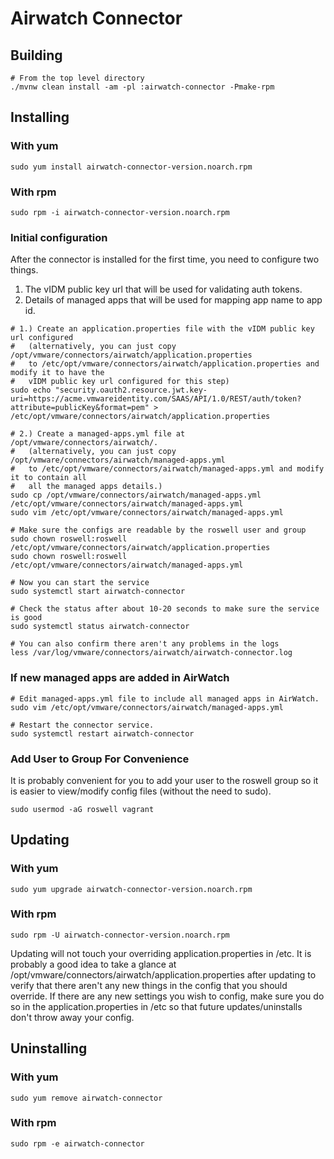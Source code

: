 # Airwatch Connector

## Building

```shell
# From the top level directory
./mvnw clean install -am -pl :airwatch-connector -Pmake-rpm
```

## Installing

### With yum

```shell
sudo yum install airwatch-connector-version.noarch.rpm
```

### With rpm

```shell
sudo rpm -i airwatch-connector-version.noarch.rpm
```

### Initial configuration

After the connector is installed for the first time, you need to configure two things. 
1. The vIDM public key url that will be used for validating auth tokens.
2. Details of managed apps that will be used for mapping app name to app id.


```shell
# 1.) Create an application.properties file with the vIDM public key url configured
#   (alternatively, you can just copy /opt/vmware/connectors/airwatch/application.properties
#   to /etc/opt/vmware/connectors/airwatch/application.properties and modify it to have the
#   vIDM public key url configured for this step)
sudo echo "security.oauth2.resource.jwt.key-uri=https://acme.vmwareidentity.com/SAAS/API/1.0/REST/auth/token?attribute=publicKey&format=pem" > /etc/opt/vmware/connectors/airwatch/application.properties

# 2.) Create a managed-apps.yml file at /opt/vmware/connectors/airwatch/.
#   (alternatively, you can just copy /opt/vmware/connectors/airwatch/managed-apps.yml
#   to /etc/opt/vmware/connectors/airwatch/managed-apps.yml and modify it to contain all
#   all the managed apps details.)
sudo cp /opt/vmware/connectors/airwatch/managed-apps.yml /etc/opt/vmware/connectors/airwatch/managed-apps.yml
sudo vim /etc/opt/vmware/connectors/airwatch/managed-apps.yml

# Make sure the configs are readable by the roswell user and group
sudo chown roswell:roswell /etc/opt/vmware/connectors/airwatch/application.properties
sudo chown roswell:roswell /etc/opt/vmware/connectors/airwatch/managed-apps.yml

# Now you can start the service
sudo systemctl start airwatch-connector

# Check the status after about 10-20 seconds to make sure the service is good
sudo systemctl status airwatch-connector

# You can also confirm there aren't any problems in the logs
less /var/log/vmware/connectors/airwatch/airwatch-connector.log
```

### If new managed apps are added in AirWatch

```shell
# Edit managed-apps.yml file to include all managed apps in AirWatch.
sudo vim /etc/opt/vmware/connectors/airwatch/managed-apps.yml

# Restart the connector service.
sudo systemctl restart airwatch-connector
```

### Add User to Group For Convenience

It is probably convenient for you to add your user to the roswell group so it is easier to view/modify config files (without the need to sudo).

```shell
sudo usermod -aG roswell vagrant
```


## Updating

### With yum

```shell
sudo yum upgrade airwatch-connector-version.noarch.rpm
```

### With rpm

```shell
sudo rpm -U airwatch-connector-version.noarch.rpm
```

Updating will not touch your overriding application.properties in /etc.  It is probably a good idea to take a glance at /opt/vmware/connectors/airwatch/application.properties after updating to verify that there aren't any new things in the config that you should override.  If there are any new settings you wish to config, make sure you do so in the application.properties in /etc so that future updates/uninstalls don't throw away your config.


## Uninstalling

### With yum

```shell
sudo yum remove airwatch-connector
```

### With rpm

```shell
sudo rpm -e airwatch-connector
```
